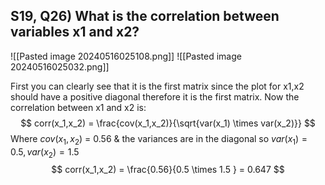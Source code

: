 ## S19, Q26) What is the correlation between variables x1 and x2?
![[Pasted image 20240516025108.png]]
![[Pasted image 20240516025032.png]]

First you can clearly see that it is the first matrix since the plot for x1,x2 should have a positive diagonal therefore it is the first matrix. Now the correlation between x1 and x2 is:
$$
corr(x_1,x_2) = \frac{cov(x_1,x_2)}{\sqrt{var(x_1) \times var(x_2)}}
$$
Where $cov(x_1,x_2)$ = 0.56 & the variances are in the diagonal so $var(x_1) = 0.5, var(x_2) = 1.5$
$$
corr(x_1,x_2) = \frac{0.56}{0.5 \times 1.5 } = 0.647
$$
